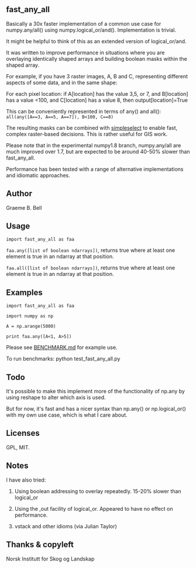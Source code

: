 fast_any_all
----

Basically a 30x faster implementation of a common use case for numpy.any/all() using numpy.logical_or/and(). Implementation is trivial. 

It might be helpful to think of this as an extended version of logical_or/and.

It was written to improve performance in situations where you are overlaying identically shaped arrays and building boolean masks within the shaped array. 

For example, if you have 3 raster images, A, B and C, representing different aspects of some data, and in the same shape: 

For each pixel location: 
  if A[location] has the value 3,5, or 7, and B[location] has a value <100, and C[location] has a value 8, then output[location]=True

This can be conveniently represented in terms of any() and all():   `all(any([A==3, A==5, A==7]), B<100, C==8)`

The resulting masks can be combined with [simpleselect](https://github.com/gbb/numpy-simple-select) to enable fast, complex raster-based decisions. This is rather useful for GIS work. 

Please note that in the experimental numpy1.8 branch, numpy.any/all are much improved over 1.7, but are expected to be around 40-50% slower than fast_any_all.

Performance has been tested with a range of alternative implementations and idiomatic approaches.

Author
---

Graeme B. Bell

Usage
---

`import fast_any_all as faa`

`faa.any([list of boolean ndarrays])`, returns true where at least one element is true in an ndarray at that position.

`faa.all([list of boolean ndarrays])`, returns true where at least one element is true in an ndarray at that position.


Examples
---

`import fast_any_all as faa`

`import numpy as np`

`A = np.arange(5000)`

`print faa.any([A<1, A>5])`


Please see [BENCHMARK.md](BENCHMARK.md) for example use.

To run benchmarks: python test_fast_any_all.py 


Todo
---

It's possible to make this implement more of the functionality of np.any by using reshape to alter which axis is used.

But for now, it's fast and has a nicer syntax than np.any() or np.logical_or() with my own use case, which is what I care about.

Licenses
--

GPL, MIT.


Notes
---

I have also tried:

1. Using boolean addressing to overlay repeatedly. 15-20% slower than logical_or

2. Using the ,out facility of logical_or. Appeared to have no effect on performance.

3. vstack and other idioms (via Julian Taylor)

Thanks & copyleft
---

Norsk Institutt for Skog og Landskap
